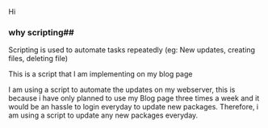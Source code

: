 Hi 

### why scripting##

Scripting is used to automate tasks repeatedly (eg: New updates, creating files, deleting file)

This is a script that I am implementing on my blog page

I am using a script to automate the updates on my webserver, this is because i have only planned to use my Blog page three times a week and it would be an hassle to login everyday to update new packages. Therefore, i am using a script to update any new packages everyday. 

